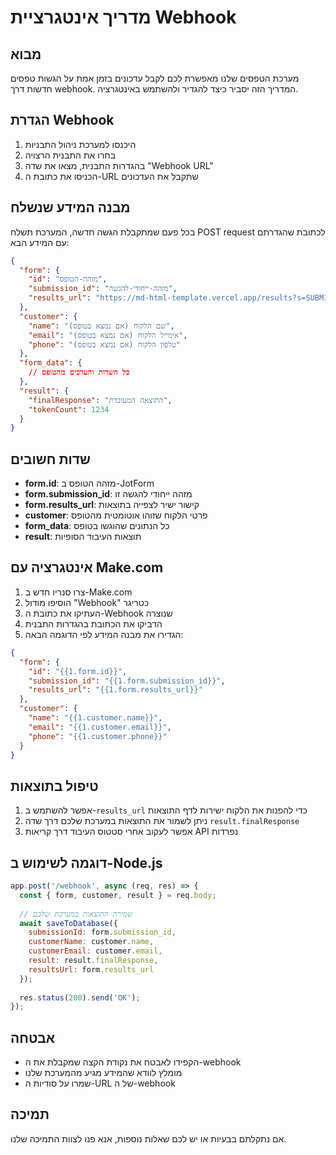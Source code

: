 # מדריך אינטגרציית Webhook

## מבוא
מערכת הטפסים שלנו מאפשרת לכם לקבל עדכונים בזמן אמת על הגשות טפסים חדשות דרך webhook. המדריך הזה יסביר כיצד להגדיר ולהשתמש באינטגרציה.

## הגדרת Webhook
1. היכנסו למערכת ניהול התבניות
2. בחרו את התבנית הרצויה
3. בהגדרות התבנית, מצאו את שדה "Webhook URL"
4. הכניסו את כתובת ה-URL שתקבל את העדכונים

## מבנה המידע שנשלח
בכל פעם שמתקבלת הגשה חדשה, המערכת תשלח POST request לכתובת שהגדרתם עם המידע הבא:

```json
{
  "form": {
    "id": "מזהה-הטופס",
    "submission_id": "מזהה-ייחודי-להגשה",
    "results_url": "https://md-html-template.vercel.app/results?s=SUBMISSION_ID"
  },
  "customer": {
    "name": "שם הלקוח (אם נמצא בטופס)",
    "email": "אימייל הלקוח (אם נמצא בטופס)",
    "phone": "טלפון הלקוח (אם נמצא בטופס)"
  },
  "form_data": {
    // כל השדות והערכים מהטופס
  },
  "result": {
    "finalResponse": "התוצאה המעובדת",
    "tokenCount": 1234
  }
}
```

## שדות חשובים
- **form.id**: מזהה הטופס ב-JotForm
- **form.submission_id**: מזהה ייחודי להגשה זו
- **form.results_url**: קישור ישיר לצפייה בתוצאות
- **customer**: פרטי הלקוח שזוהו אוטומטית מהטופס
- **form_data**: כל הנתונים שהוגשו בטופס
- **result**: תוצאות העיבוד הסופיות

## אינטגרציה עם Make.com
1. צרו סנריו חדש ב-Make.com
2. הוסיפו מודול "Webhook" כטריגר
3. העתיקו את כתובת ה-Webhook שנוצרה
4. הדביקו את הכתובת בהגדרות התבנית
5. הגדירו את מבנה המידע לפי הדוגמה הבאה:
```json
{
  "form": {
    "id": "{{1.form.id}}",
    "submission_id": "{{1.form.submission_id}}",
    "results_url": "{{1.form.results_url}}"
  },
  "customer": {
    "name": "{{1.customer.name}}",
    "email": "{{1.customer.email}}",
    "phone": "{{1.customer.phone}}"
  }
}
```

## טיפול בתוצאות
1. אפשר להשתמש ב-`results_url` כדי להפנות את הלקוח ישירות לדף התוצאות
2. ניתן לשמור את התוצאות במערכת שלכם דרך שדה `result.finalResponse`
3. אפשר לעקוב אחרי סטטוס העיבוד דרך קריאות API נפרדות

## דוגמה לשימוש ב-Node.js
```javascript
app.post('/webhook', async (req, res) => {
  const { form, customer, result } = req.body;
  
  // שמירת התוצאות במערכת שלכם
  await saveToDatabase({
    submissionId: form.submission_id,
    customerName: customer.name,
    customerEmail: customer.email,
    result: result.finalResponse,
    resultsUrl: form.results_url
  });
  
  res.status(200).send('OK');
});
```

## אבטחה
- הקפידו לאבטח את נקודת הקצה שמקבלת את ה-webhook
- מומלץ לוודא שהמידע מגיע מהמערכת שלנו
- שמרו על סודיות ה-URL של ה-webhook

## תמיכה
אם נתקלתם בבעיות או יש לכם שאלות נוספות, אנא פנו לצוות התמיכה שלנו. 